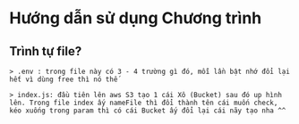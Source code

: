 # Hướng dẫn sử dụng Chương trình 

## Trình tự file?
```
> .env : trong file này có 3 - 4 trường gì đó, mỗi lần bật nhớ đổi lại hết vì dùng free thì nó thế

> index.js: đầu tiên lên aws S3 tạo 1 cái Xô (Bucket) sau đó up hình lên. Trong file index ấy nameFile thì đổi thành tên cái muốn check, kéo xuống trong param thì có cái Bucket ấy đổi lại cái nãy tạo nha ^^

```
